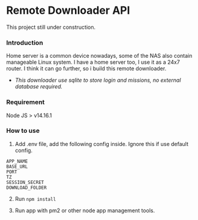 # Remote Downloader API

This project still under construction.

### Introduction
Home server is a common device nowadays, some of the NAS also contain manageable Linux system. I have a home server too, I use it as a 24x7 router. I think it can go further, so i build this remote downloader.

* _This downloader use sqlite to store login and missions, no external database required._

### Requirement
Node JS > v14.16.1

### How to use
1. Add .env file, add the following config inside. Ignore this if use default config.
```
APP_NAME
BASE_URL
PORT
TZ
SESSION_SECRET
DOWNLOAD_FOLDER
```

2. Run `npm install`

3. Run app with pm2 or other node app management tools.
